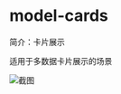 # model-cards

简介：卡片展示

适用于多数据卡片展示的场景

![截图](https://unpkg.com/@icedesign/model-cards-block/screenshot.png)
